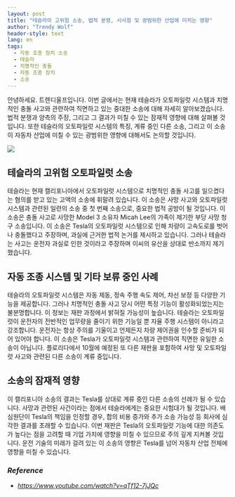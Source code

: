 ```yaml
---
layout: post
title: "테슬라의 고위험 소송, 법적 분쟁, 시사점 및 광범위한 산업에 미치는 영향"
author: "Trendy Wolf"
header-style: text
lang: en
tags:
  - 자동 조종 장치 소송
  - 테슬라
  - 치명적인 충돌
  - 자동 조종 장치
  - 소송
---
```


안녕하세요. 트렌디울프입니다. 이번 글에서는 현재 테슬라가 오토파일럿 시스템과 치명적인 충돌 사고와 관련하여 직면하고 있는 중대한 소송에 대해 자세히 알아보겠습니다. 법적 분쟁과 양측의 주장, 그리고 그 결과가 미칠 수 있는 잠재적 영향에 대해 살펴볼 것입니다. 또한 테슬라의 오토파일럿 시스템의 특징, 계류 중인 다른 소송, 그리고 이 소송이 자동차 산업에 미칠 수 있는 광범위한 영향에 대해서도 논의할 것입니다.

<img
    src="https://i.ytimg.com/vi/qTf12-7jJQc/hqdefault.jpg"
/>


## 테슬라의 고위험 오토파일럿 소송
테슬라는 현재 캘리포니아에서 오토파일럿 시스템으로 치명적인 충돌 사고를 일으켰다는 혐의를 받고 있는 고액의 소송에 휘말려 있습니다. 이 소송은 사망 사고와 오토파일럿 시스템과 관련된 일련의 소송 중 첫 번째 소송으로, 중요한 법적 공방이 될 것입니다. 이 소송은 충돌 사고로 사망한 Model 3 소유자 Micah Lee의 가족이 제기한 부당 사망 청구 소송입니다. 이 소송은 Tesla의 오토파일럿 시스템으로 인해 차량이 고속도로를 벗어나 충돌했다고 주장하며, 과실에 근거한 법적 논거를 제시하고 있습니다. 그러나 테슬라는 사고는 운전자 과실로 인한 것이라고 주장하며 이씨의 유산을 상대로 반소까지 제기했습니다.

## 자동 조종 시스템 및 기타 보류 중인 사례
테슬라의 오토파일럿 시스템은 자동 제동, 정속 주행 속도 제어, 차선 보정 등 다양한 기능을 제공합니다. 그러나 치명적인 충돌 사고 당시 어떤 특정 기능이 활성화되었는지는 불분명합니다. 이 정보는 재판 과정에서 밝혀질 가능성이 높습니다. 테슬라는 오토파일럿이 운전자의 전반적인 업무량을 줄이기 위한 기능일 뿐 자율 주행 시스템이 아니라고 강조합니다. 운전자는 항상 주의를 기울이고 언제든지 차량 제어권을 인수할 준비가 되어 있어야 합니다. 이 소송은 Tesla가 오토파일럿 시스템과 관련하여 직면한 유일한 소송이 아닙니다. 플로리다에서 10월에 예정된 또 다른 재판을 포함하여 사망 및 오토파일럿 사고와 관련된 다른 소송이 계류 중입니다.

## 소송의 잠재적 영향
이 캘리포니아 소송의 결과는 Tesla를 상대로 계류 중인 다른 소송의 선례가 될 수 있습니다. 사망과 관련된 사건이라는 점에서 테슬라에게는 중요한 시험대가 될 것입니다. 배심원단이 Tesla의 책임을 인정할 경우, 합의 비용 증가와 추가 소송 가능성 등 회사에 심각한 결과를 초래할 수 있습니다. 이번 재판은 Tesla의 오토파일럿 기능에 대한 의존도가 높다는 점을 고려할 때 기업 가치에 영향을 미칠 수 있으므로 주의 깊게 지켜볼 것입니다. 운전 기술의 미래가 걸려 있는 이 소송의 영향은 Tesla를 넘어 자동차 산업 전체에 영향을 미칠 수 있습니다.


### _Reference_
- _https://www.youtube.com/watch?v=qTf12-7jJQc_

